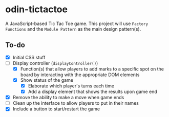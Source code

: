 # odin-tictactoe

A JavaScript-based Tic Tac Toe game. This project will use `Factory Functions` and the `Module Pattern` as the main design pattern(s).

## To-do

- [x] Initial CSS stuff
- [ ] Display controller (`displayController()`)
  - [x] Function(s) that allow players to add marks to a specific spot on the board by interacting with the appropriate DOM elements
  - [x] Show status of the game
    - [x] Elaborate which player's turns each time
    - [x] Add a display element that shows the results upon game end
- [x] Remove the ability to make a move when game ends
- [ ] Clean up the interface to allow players to put in their names
- [x] Include a button to start/restart the game

